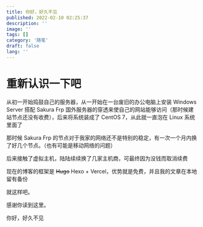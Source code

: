 ```yaml
---
title: 你好，好久不见
published: 2022-02-10 02:25:37
description: ''
image: ''
tags: []
category: '随笔'
draft: false 
lang: ''
---
```



# 重新认识一下吧

从初一开始捣鼓自己的服务器，从一开始在一台废旧的办公电脑上安装 Windows Server 搭配 Sakura Frp 国外服务器的穿透来使自己的网站能够访问（那时候建站节点还没有收费），后来将系统装成了 CentOS 7，从此就一直泡在 Linux 系统里面了

那时候 Sakura Frp 的节点对于我家的网络还不是特别的稳定，有一次一个月内换了好几个节点。（也有可能是移动网络的问题）

后来接触了虚拟主机，陆陆续续换了几家主机商，可最终因为没钱而取消续费

现在的博客的框架是 ~~Hugo~~ Hexo + Vercel，优势就是免费，并且我的文章在本地留有备份

就这样吧。

感谢你读到这里。

你好，好久不见
